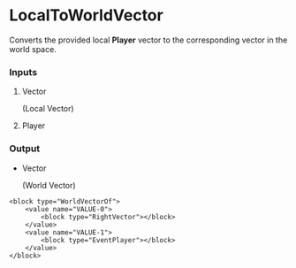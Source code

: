 # LocalToWorldVector

Converts the provided local **Player** vector to the corresponding vector in the world space.

### Inputs

1. Vector

    (Local Vector)

2. Player

### Output

-   Vector

    (World Vector)

```blockly
<block type="WorldVectorOf">
    <value name="VALUE-0">
        <block type="RightVector"></block>
    </value>
    <value name="VALUE-1">
        <block type="EventPlayer"></block>
    </value>
</block>
```
